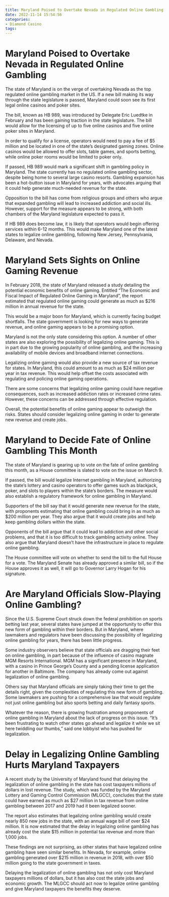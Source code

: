 ```yaml
---
title: Maryland Poised to Overtake Nevada in Regulated Online Gambling
date: 2022-11-14 15:54:56
categories:
- Diamond Casino
tags:
---
```



#  Maryland Poised to Overtake Nevada in Regulated Online Gambling

The state of Maryland is on the verge of overtaking Nevada as the top regulated online gambling market in the US. If a new bill making its way through the state legislature is passed, Maryland could soon see its first legal online casinos and poker sites.

The bill, known as HB 989, was introduced by Delegate Eric Luedtke in February and has been gaining traction in the state legislature. The bill would allow for the licensing of up to five online casinos and five online poker sites in Maryland.

In order to qualify for a license, operators would need to pay a fee of $5 million and be located in one of the state’s designated gaming zones. Online casinos would be allowed to offer slots, table games, and sports betting, while online poker rooms would be limited to poker only.

If passed, HB 989 would mark a significant shift in gambling policy in Maryland. The state currently has no regulated online gambling sector, despite being home to several large casino resorts. Gambling expansion has been a hot-button issue in Maryland for years, with advocates arguing that it could help generate much-needed revenue for the state.

Opposition to the bill has come from religious groups and others who argue that expanded gambling will lead to increased addiction and social ills. However, support for the measure appears to be strong, with both chambers of the Maryland legislature expected to pass it.

If HB 989 does become law, it is likely that operators would begin offering services within 6-12 months. This would make Maryland one of the latest states to legalize online gambling, following New Jersey, Pennsylvania, Delaware, and Nevada.

#  Maryland Sets Sights on Online Gaming Revenue

In February 2018, the state of Maryland released a study detailing the potential economic benefits of online gaming. Entitled “The Economic and Fiscal Impact of Regulated Online Gaming in Maryland”, the report estimated that regulated online gaming could generate as much as $216 million in annual revenue for the state.

This would be a major boon for Maryland, which is currently facing budget shortfalls. The state government is looking for new ways to generate revenue, and online gaming appears to be a promising option.

Maryland is not the only state considering this option. A number of other states are also exploring the possibility of legalizing online gaming. This is in part due to the growing popularity of online gambling, and the increasing availability of mobile devices and broadband internet connections.

Legalizing online gaming would also provide a new source of tax revenue for states. In Maryland, this could amount to as much as $24 million per year in tax revenue. This would help offset the costs associated with regulating and policing online gaming operations.

There are some concerns that legalizing online gaming could have negative consequences, such as increased addiction rates or increased crime rates. However, these concerns can be addressed through effective regulation.

Overall, the potential benefits of online gaming appear to outweigh the risks. States should consider legalizing online gaming in order to generate new revenue and create jobs.

#  Maryland to Decide Fate of Online Gambling This Month

The state of Maryland is gearing up to vote on the fate of online gambling this month, as a House committee is slated to vote on the issue on March 9.

If passed, the bill would legalize Internet gambling in Maryland, authorizing the state’s lottery and casino operators to offer games such as blackjack, poker, and slots to players within the state’s borders. The measure would also establish a regulatory framework for online gambling in Maryland.

Supporters of the bill say that it would generate new revenue for the state, with proponents estimating that online gambling could bring in as much as $200 million per year. They also argue that it would create jobs and help keep gambling dollars within the state.

Opponents of the bill argue that it could lead to addiction and other social problems, and that it is too difficult to track gambling activity online. They also argue that Maryland doesn’t have the infrastructure in place to regulate online gambling.

The House committee will vote on whether to send the bill to the full House for a vote. The Maryland Senate has already approved a similar bill, so if the House approves it as well, it will go to Governor Larry Hogan for his signature.

#  Are Maryland Officials Slow-Playing Online Gambling?

Since the U.S. Supreme Court struck down the federal prohibition on sports betting last year, several states have jumped at the opportunity to offer this new form of gambling within their borders. But in Maryland, where lawmakers and regulators have been discussing the possibility of legalizing online gambling for years, there has been little progress.

Some industry observers believe that state officials are dragging their feet on online gambling, in part because of the influence of casino magnate MGM Resorts International. MGM has a significant presence in Maryland, with a casino in Prince George’s County and a pending license application for another in Baltimore. The company has already come out against legalization of online gambling.

Others say that Maryland officials are simply taking their time to get the details right, given the complexities of regulating this new form of gambling. Some lawmakers are pushing for a comprehensive law that would regulate not just online gambling but also sports betting and daily fantasy sports.

Whatever the reason, there is growing frustration among proponents of online gambling in Maryland about the lack of progress on this issue. “It’s been frustrating to watch other states go ahead and legalize it while we sit here twiddling our thumbs,” said one lobbyist who has pushed for legalization.

#  Delay in Legalizing Online Gambling Hurts Maryland Taxpayers

A recent study by the University of Maryland found that delaying the legalization of online gambling in the state has cost taxpayers millions of dollars in lost revenue. The study, which was funded by the Maryland Lottery and Gaming Control Commission (MLGCC), concludes that the state could have earned as much as $27 million in tax revenue from online gambling between 2017 and 2019 had it been legalized sooner.

The report also estimates that legalizing online gambling would create nearly 850 new jobs in the state, with an annual wage bill of over $24 million. It is now estimated that the delay in legalizing online gambling has already cost the state $15 million in potential tax revenue and more than 1,000 jobs.

These findings are not surprising, as other states that have legalized online gambling have seen similar benefits. In Nevada, for example, online gambling generated over $215 million in revenue in 2018, with over $50 million going to the state government in taxes.

Delaying the legalization of online gambling has not only cost Maryland taxpayers millions of dollars, but it has also cost the state jobs and economic growth. The MLGCC should act now to legalize online gambling and give Maryland taxpayers the benefits they deserve.
